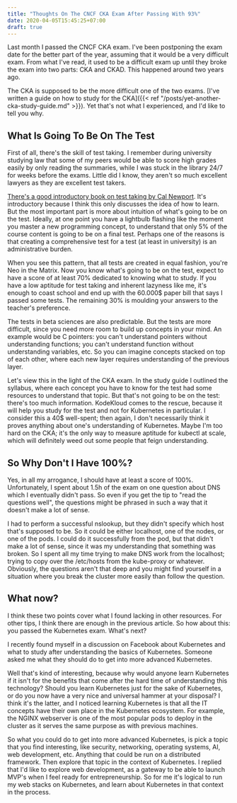 ```yaml
---
title: "Thoughts On The CNCF CKA Exam After Passing With 93%"
date: 2020-04-05T15:45:25+07:00
draft: true
---
```

Last month I passed the CNCF CKA exam. I've been postponing the exam date for the better part of the year, assuming that it would be a very difficult exam. From what I've read, it used to be a difficult exam up until they broke the exam into two parts: CKA and CKAD. This happened around two years ago. 

The CKA is supposed to be the more difficult one of the two exams. [I've written a guide on how to study for the CKA]({{< ref "/posts/yet-another-cka-study-guide.md" >}}). Yet that's not what I experienced, and I'd like to tell you why. 

## What Is Going To Be On The Test

First of all, there's the skill of test taking. I remember during university studying law that some of my peers would be able to score high grades easily by only reading the summaries, while I was stuck in the library 24/7 for weeks before the exams. Little did I know, they aren't so much excellent lawyers as they are excellent test takers. 

[There's a good introductory book on test taking by Cal Newport](https://www.goodreads.com/book/show/253203.How_to_Become_a_Straight_A_Student). It's introductory because I think this only discusses the idea of how to learn. But the most important part is more about intuition of what's going to be on the test. Ideally, at one point you have a lightbulb flashing like the moment you master a new programming concept, to understand that only 5% of the course content is going to be on a final test. Perhaps one of the reasons is that creating a comprehensive test for a test (at least in university) is an administrative burden.

When you see this pattern, that all tests are created in equal fashion, you're Neo in the Matrix. Now you know what's going to be on the test, expect to have a score of at least 70% dedicated to knowing what to study. If you have a low aptitude for test taking and inherent lazyness like me, it's enough to coast school and end up with the 60.000$ paper bill that says I passed some tests. The remaining 30% is moulding your answers to the teacher's preference. 

The tests in beta sciences are also predictable. But the tests are more difficult, since you need more room to build up concepts in your mind. An example would be C pointers: you can't understand pointers without understanding functions; you can't understand function without understanding variables, etc. So you can imagine concepts stacked on top of each other, where each new layer requires understanding of the previous layer.

Let's view this in the light of the CKA exam. In the study guide I outlined the syllabus, where each concept you have to know for the test had some resources to understand that topic. But that's not going to be on the test: there's too much information. KodeKloud comes to the rescue, because it will help you study for the test and not for Kubernetes in particular. I consider this a 40$ well-spent; then again, I don't necessarily think it proves anything about one's understanding of Kubernetes. Maybe I'm too hard on the CKA; it's the only way to measure aptitude for kubectl at scale, which will definitely weed out some people that feign understanding.

## So Why Don't I Have 100%? 

Yes, in all my arrogance, I should have at least a score of 100%. Unfortunately, I spent about 1.5h of the exam on one question about DNS which I eventually didn't pass. So even if you get the tip to "read the questions well", the questions might be phrased in such a way that it doesn't make a lot of sense.

I had to perform a successful nslookup, but they didn't specify which host that's supposed to be. So it could be either localhost, one of the nodes, or one of the pods. I could do it successfully from the pod, but that didn't make a lot of sense, since it was my understanding that something was broken. So I spent all my time trying to make DNS work from the localhost; trying to copy over the /etc/hosts from the kube-proxy or whatever. Obviously, the questions aren't that deep and you might find yourself in a situation where you break the cluster more easily than follow the question.

## What now? 

I think these two points cover what I found lacking in other resources. For other tips, I think there are enough in the previous article. So how about this: you passed the Kubernetes exam. What's next?

I recently found myself in a discussion on Facebook about Kubernetes and what to study after understanding the basics of Kubernetes. Someone asked me what they should do to get into more advanced Kubernetes. 

Well that's kind of interesting, because why would anyone learn Kubernetes if it isn't for the benefits that come after the hard time of understanding this technology? Should you learn Kubernetes just for the sake of Kubernetes, or do you now have a very nice and universal hammer at your disposal? I think it's the latter, and I noticed learning Kubernetes is that all the IT concepts have their own place in the Kubernetes ecosystem. For example, the NGINX webserver is one of the most popular pods to deploy in the cluster as it serves the same purpose as with previous machines. 

So what you could do to get into more advanced Kubernetes, is pick a topic that you find interesting, like security, networking, operating systems, AI, web development, etc. Anything that could be run on a distributed framework. Then explore that topic in the context of Kubernetes. I replied that I'd like to explore web development, as a gateway to be able to launch MVP's when I feel ready for entrepreneurship. So for me it's logical to run my web stacks on Kubernetes, and learn about Kubernetes in that context in the process.